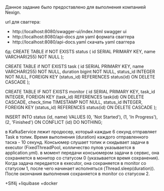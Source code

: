 Данное задание было предоставлено для выполнения компанией Nexign.

url для сваггера:
- http://localhost:8080/swagger-ui/index.html swagger ui
- http://localhost:8080/api-docs для yaml формата сваггера
- http://localhost:8080/api-docs.yaml скачать yaml сваггера


бд:
CREATE TABLE if NOT EXISTS status (
id SERIAL PRIMARY KEY,
name VARCHAR(255) NOT NULL
);

CREATE TABLE if NOT EXISTS task (
id SERIAL PRIMARY KEY,
name VARCHAR(255) NOT NULL,
duration bigint NOT NULL,
status_id INTEGER NOT NULL,
FOREIGN KEY (status_id) REFERENCES status(id) ON DELETE CASCADE
);

CREATE TABLE IF NOT EXISTS monitor  (
id SERIAL PRIMARY KEY,
task_id INTEGER,
FOREIGN KEY (task_id) REFERENCES task(id) ON DELETE CASCADE,
check_time TIMESTAMP NOT NULL,
status_id INTEGER,
FOREIGN KEY (status_id) REFERENCES status(id) ON DELETE CASCADE
);


INSERT INTO status (id, name) VALUES
(0, 'Not Started'),
(1, 'In Progress'),
(2, 'Finished')
ON CONFLICT (id) DO NOTHING;

в KafkaService лежит продюсер, который каждые 6 секунд отправляет Task в топик. Время выполнения (duration) каждого отправленного таска - 10 секунд.
Консьюмер слушает топик и скидывает задачи в executor (FixedThreadPool, колличество пулов указывается в application.yml).
в момент передачи консьюмером задачи в сервис, она сохраняется в монитор со статусом 0 (указывается время сохранения).
Когда задача передается в executor, она сохраняется в monitor со статусом 1, после чего начинает исполняться (Thread.sleep(duration)).
После окончания выполнения сохраняется в monitor со статусом 2.


+Slf4j
+liquibase
+docker
